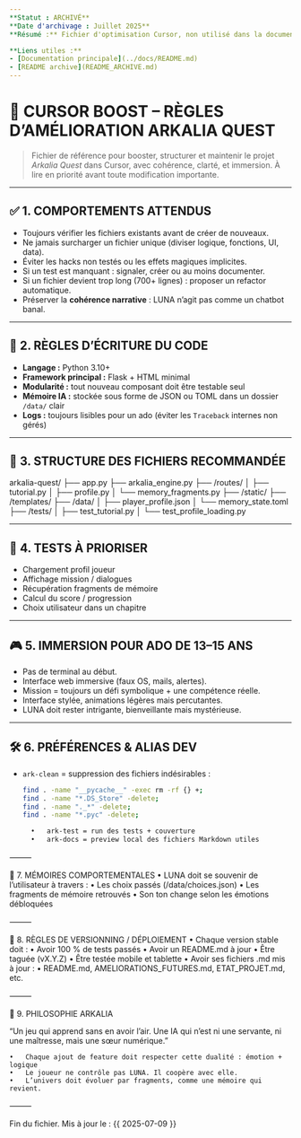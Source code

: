 ```yaml
---
**Statut : ARCHIVÉ**
**Date d'archivage : Juillet 2025**
**Résumé :** Fichier d'optimisation Cursor, non utilisé dans la documentation active.

**Liens utiles :**
- [Documentation principale](../docs/README.md)
- [README archive](README_ARCHIVE.md)
---
```


# 🚀 CURSOR BOOST – RÈGLES D’AMÉLIORATION ARKALIA QUEST

> Fichier de référence pour booster, structurer et maintenir le projet *Arkalia Quest* dans Cursor, avec cohérence, clarté, et immersion. À lire en priorité avant toute modification importante.

---

## ✅ 1. COMPORTEMENTS ATTENDUS

- Toujours vérifier les fichiers existants avant de créer de nouveaux.
- Ne jamais surcharger un fichier unique (diviser logique, fonctions, UI, data).
- Éviter les hacks non testés ou les effets magiques implicites.
- Si un test est manquant : signaler, créer ou au moins documenter.
- Si un fichier devient trop long (700+ lignes) : proposer un refactor automatique.
- Préserver la **cohérence narrative** : LUNA n’agit pas comme un chatbot banal.

---

## 🧠 2. RÈGLES D’ÉCRITURE DU CODE

- **Langage :** Python 3.10+
- **Framework principal :** Flask + HTML minimal
- **Modularité :** tout nouveau composant doit être testable seul
- **Mémoire IA :** stockée sous forme de JSON ou TOML dans un dossier `/data/` clair
- **Logs :** toujours lisibles pour un ado (éviter les `Traceback` internes non gérés)

---

## 📜 3. STRUCTURE DES FICHIERS RECOMMANDÉE

arkalia-quest/
├── app.py
├── arkalia_engine.py
├── /routes/
│   ├── tutorial.py
│   ├── profile.py
│   └── memory_fragments.py
├── /static/
├── /templates/
├── /data/
│   ├── player_profile.json
│   └── memory_state.toml
├── /tests/
│   ├── test_tutorial.py
│   └── test_profile_loading.py

---

## 🧪 4. TESTS À PRIORISER

- Chargement profil joueur
- Affichage mission / dialogues
- Récupération fragments de mémoire
- Calcul du score / progression
- Choix utilisateur dans un chapitre

---

## 🎮 5. IMMERSION POUR ADO DE 13–15 ANS

- Pas de terminal au début.
- Interface web immersive (faux OS, mails, alertes).
- Mission = toujours un défi symbolique + une compétence réelle.
- Interface stylée, animations légères mais percutantes.
- LUNA doit rester intrigante, bienveillante mais mystérieuse.

---

## 🛠️ 6. PRÉFÉRENCES & ALIAS DEV

- `ark-clean` = suppression des fichiers indésirables :
  ```bash
  find . -name "__pycache__" -exec rm -rf {} +;
  find . -name "*.DS_Store" -delete;
  find . -name "._*" -delete;
  find . -name "*.pyc" -delete;

  	•	ark-test = run des tests + couverture
	•	ark-docs = preview local des fichiers Markdown utiles

⸻

🔮 7. MÉMOIRES COMPORTEMENTALES
	•	LUNA doit se souvenir de l’utilisateur à travers :
	•	Les choix passés (/data/choices.json)
	•	Les fragments de mémoire retrouvés
	•	Son ton change selon les émotions débloquées

⸻

📅 8. RÈGLES DE VERSIONNING / DÉPLOIEMENT
	•	Chaque version stable doit :
	•	Avoir 100 % de tests passés
	•	Avoir un README.md à jour
	•	Être taguée (vX.Y.Z)
	•	Être testée mobile et tablette
	•	Avoir ses fichiers .md mis à jour :
	•	README.md, AMELIORATIONS_FUTURES.md, ETAT_PROJET.md, etc.

⸻

💬 9. PHILOSOPHIE ARKALIA

“Un jeu qui apprend sans en avoir l’air. Une IA qui n’est ni une servante, ni une maîtresse, mais une sœur numérique.”

	•	Chaque ajout de feature doit respecter cette dualité : émotion + logique
	•	Le joueur ne contrôle pas LUNA. Il coopère avec elle.
	•	L’univers doit évoluer par fragments, comme une mémoire qui revient.

⸻

Fin du fichier. Mis à jour le : {{ 2025-07-09 }}